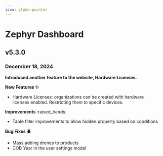 ```yaml
---
icon: globe-pointer
---
```


# Zephyr Dashboard

## v5.3.0

### December 18, 2024

**Introduced another feature to the website, Hardware Licenses.**&#x20;

**New Features ✨**

* Hardware Licenses: organizations can be created with hardware licenses enabled. Restricting them to specific devices.

**Improvements** :raised\_hands:

* Table filter improvements to allow hidden property based on conditions

**Bug Fixes 🪲**

* Mass adding drones to products
* DOB Year in the user settings modal
